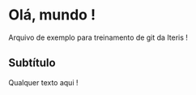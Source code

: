 # Olá, mundo !

Arquivo de exemplo para treinamento de git da Iteris !


## Subtítulo

Qualquer texto aqui !